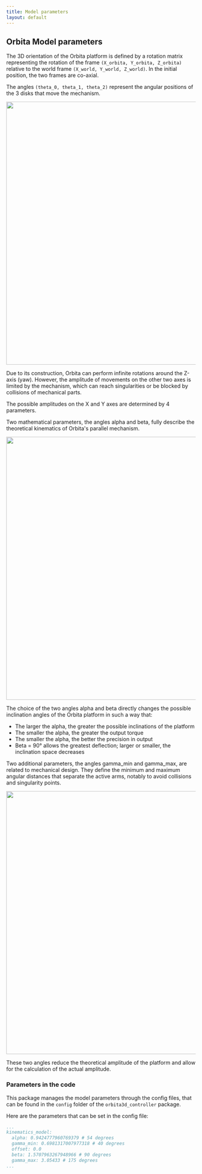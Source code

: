```yaml
---
title: Model parameters
layout: default
---
```


## Orbita Model parameters

The 3D orientation of the Orbita platform is defined by a rotation matrix representing the rotation of the frame `(X_orbita, Y_orbita, Z_orbita)` relative to the world frame `(X_world, Y_world, Z_world)`. In the initial position, the two frames are co-axial.

The angles `(theta_0, theta_1, theta_2)` represent the angular positions of the 3 disks that move the mechanism.

<img src="../../img/top_view.jpg" width="700">

Due to its construction, Orbita can perform infinite rotations around the Z-axis (yaw). However, the amplitude of movements on the other two axes is limited by the mechanism, which can reach singularities or be blocked by collisions of mechanical parts.

The possible amplitudes on the X and Y axes are determined by 4 parameters.

Two mathematical parameters, the angles alpha and beta, fully describe the theoretical kinematics of Orbita's parallel mechanism.

<img src="../../img/alpha_beta.jpg" width="700">

The choice of the two angles alpha and beta directly changes the possible inclination angles of the Orbita platform in such a way that:

- The larger the alpha, the greater the possible inclinations of the platform
- The smaller the alpha, the greater the output torque
- The smaller the alpha, the better the precision in output
- Beta = 90° allows the greatest deflection; larger or smaller, the inclination space decreases

Two additional parameters, the angles gamma_min and gamma_max, are related to mechanical design. They define the minimum and maximum angular distances that separate the active arms, notably to avoid collisions and singularity points.

<img src="../../img/gamma.jpg" width="700">

These two angles reduce the theoretical amplitude of the platform and allow for the calculation of the actual amplitude.


### Parameters in the code

This package manages the model parameters through the config files, that can be found in the `config` folder of the `orbita3d_controller` package.

Here are the parameters that can be set in the config file:
```yaml
...
kinematics_model:
  alpha: 0.9424777960769379 # 54 degrees
  gamma_min: 0.6981317007977318 # 40 degrees
  offset: 0.0
  beta: 1.5707963267948966 # 90 degrees
  gamma_max: 3.05433 # 175 degrees
...
```